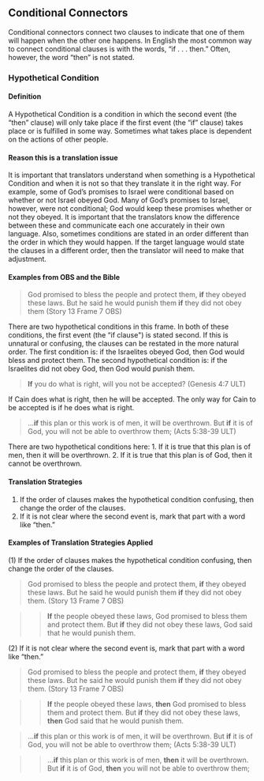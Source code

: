 ## Conditional Connectors

Conditional connectors connect two clauses to indicate that one of them will happen when the other one happens. In English the most common way to connect conditional clauses is with the words, “if . . . then.” Often, however, the word “then” is not stated.

### Hypothetical Condition

#### Definition

A Hypothetical Condition is a condition in which the second event (the “then” clause) will only take place if the first event (the “if” clause) takes place or is fulfilled in some way. Sometimes what takes place is dependent on the actions of other people.

#### Reason this is a translation issue

It is important that translators understand when something is a Hypothetical Condition and when it is not so that they translate it in the right way. For example, some of God’s promises to Israel were conditional based on whether or not Israel obeyed God. Many of God’s promises to Israel, however, were not conditional; God would keep these promises whether or not they obeyed. It is important that the translators know the difference between these and communicate each one accurately in their own language.
Also, sometimes conditions are stated in an order different than the order in which they would happen. If the target language would state the clauses in a different order, then the translator will need to make that adjustment.

#### Examples from OBS and the Bible

> God promised to bless the people and protect them, **if** they obeyed these laws. But he said he would punish them **if** they did not obey them (Story 13 Frame 7 OBS)

There are two hypothetical conditions in this frame. In both of these conditions, the first event (the “if clause") is stated second. If this is unnatural or confusing, the clauses can be restated in the more natural order. The first condition is: if the Israelites obeyed God, then God would bless and protect them. The second hypothetical condition is: if the Israelites did not obey God, then God would punish them. 

> **If** you do what is right, will you not be accepted? (Genesis 4:7 ULT)

If Cain does what is right, then he will be accepted. The only way for Cain to be accepted is if he does what is right.

> …**if** this plan or this work is of men, it will be overthrown. But **if** it is of God, you will not be able to overthrow them; (Acts 5:38-39 ULT)

There are two hypothetical conditions here: 1. If it is true that this plan is of men, then it will be overthrown. 2. If it is true that this plan is of God, then it cannot be overthrown.

#### Translation Strategies

1. If the order of clauses makes the hypothetical condition confusing, then change the order of the clauses.
2. If it is not clear where the second event is, mark that part with a word like “then.”

#### Examples of Translation Strategies Applied

(1) If the order of clauses makes the hypothetical condition confusing, then change the order of the clauses.

> God promised to bless the people and protect them, **if** they obeyed these laws. But he said he would punish them **if** they did not obey them. (Story 13 Frame 7 OBS)

>> **If** the people obeyed these laws, God promised to bless them and protect them. But **if** they did not obey these laws, God said that he would punish them. 

(2) If it is not clear where the second event is, mark that part with a word like “then.”

> God promised to bless the people and protect them, **if** they obeyed these laws. But he said he would punish them **if** they did not obey them. (Story 13 Frame 7 OBS)

>> **If** the people obeyed these laws, **then** God promised to bless them and protect them. But **if** they did not obey these laws, **then** God said that he would punish them.

> …**if** this plan or this work is of men, it will be overthrown. But **if** it is of God, you will not be able to overthrow them; (Acts 5:38-39 ULT)

>> …**if** this plan or this work is of men, **then** it will be overthrown. But **if** it is of God, **then** you will not be able to overthrow them; 
